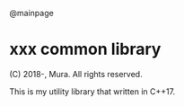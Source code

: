 @mainpage

# xxx common library

(C) 2018-, Mura. All rights reserved.

This is my utility library that written in C++17.

